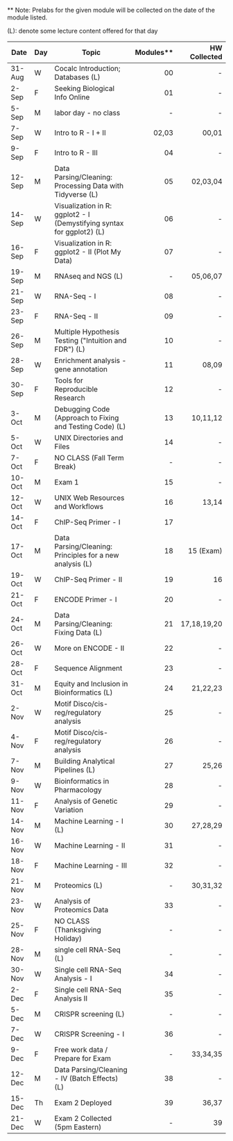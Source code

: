 ** Note: Prelabs for the given module will be collected on the date of the module listed.

(L): denote some lecture content offered for that day

| Date             | Day | Topic                                                             | Modules** | HW Collected |
|------------------|-----|-------------------------------------------------------------------|--------:|----------------:|
| 31-Aug           | W   | Cocalc Introduction; Databases (L)                                |      00 |               - |
| 2-Sep            | F   | Seeking Biological Info Online                                    |      01 |               - |
| 5-Sep            | M   | labor day - no class                                              |       - |               - |
| 7-Sep            | W   | Intro to R - I + II                                               |   02,03 |           00,01 |
| 9-Sep            | F   | Intro to R - III                                                  |      04 |               - |
| 12-Sep           | M   | Data Parsing/Cleaning: Processing Data with Tidyverse (L)         |      05 |        02,03,04 |
| 14-Sep           | W   | Visualization in R: ggplot2 - I (Demystifying syntax for ggplot2) (L) |      06 |               - |
| 16-Sep           | F   | Visualization in R: ggplot2 - II (Plot My Data)                   |      07 |               - |
| 19-Sep           | M   | RNAseq and NGS (L)                                                |       - |        05,06,07 |
| 21-Sep           | W   | RNA-Seq - I                                                       |      08 |               - |
| 23-Sep           | F   | RNA-Seq - II                                                      |      09 |               - |
| 26-Sep           | M   | Multiple Hypothesis Testing ("Intuition and FDR") (L)             |      10 |               - |
| 28-Sep           | W   | Enrichment analysis - gene annotation                             |      11 |           08,09 |
| 30-Sep           | F   | Tools for Reproducible Research                                   |      12 |               - |
| 3-Oct            | M   | Debugging Code (Approach to Fixing and Testing Code)  (L)         |      13 |        10,11,12 |
| 5-Oct            | W   | UNIX Directories and Files                                        |      14 |               - |
| 7-Oct            | F   | NO CLASS (Fall Term Break)                                        |       - |               - |
| 10-Oct           | M   | Exam 1                                                            |      15 |               - |
| 12-Oct           | W   | UNIX Web Resources and Workflows                                  |      16 |           13,14 |
| 14-Oct           | F   | ChIP-Seq Primer - I                                               |      17 |                 |
| 17-Oct           | M   | Data Parsing/Cleaning: Principles for a new analysis (L)          |      18 |       15 (Exam) |
| 19-Oct           | W   | ChIP-Seq Primer - II                                              |      19 |              16 |
| 21-Oct           | F   | ENCODE Primer - I                                                 |      20 |               - |
| 24-Oct           | M   | Data Parsing/Cleaning: Fixing Data (L)                            |      21 |     17,18,19,20 |
| 26-Oct           | W   | More on ENCODE - II                                               |      22 |               - |
| 28-Oct           | F   | Sequence Alignment                                                |      23 |               - |
| 31-Oct           | M   | Equity and Inclusion in Bioinformatics  (L)                       |      24 |        21,22,23 |
| 2-Nov            | W   | Motif Disco/cis-reg/regulatory analysis                           |      25 |               - |
| 4-Nov            | F   | Motif Disco/cis-reg/regulatory analysis                           |      26 |               - |
| 7-Nov            | M   | Building Analytical Pipelines (L)                                 |      27 |           25,26 |
| 9-Nov            | W   | Bioinformatics in Pharmacology                                    |      28 |               - |
| 11-Nov           | F   | Analysis of Genetic Variation                                     |      29 |               - |
| 14-Nov           | M   | Machine Learning - I (L)                                          |      30 |        27,28,29 |
| 16-Nov           | W   | Machine Learning - II                                             |      31 |               - |
| 18-Nov           | F   | Machine Learning - III                                            |      32 |               - |
| 21-Nov           | M   | Proteomics (L)                                                    |       - |        30,31,32 |
| 23-Nov           | W   | Analysis of Proteomics Data                                       |      33 |               - |
| 25-Nov           | F   | NO CLASS (Thanksgiving Holiday)                                   |       - |               - |
| 28-Nov           | M   | single cell RNA-Seq (L)                                           |       - |               - |
| 30-Nov           | W   | Single cell RNA-Seq Analysis - I                                  |      34 |               - |
| 2-Dec            | F   | Single cell RNA-Seq Analysis II                                   |      35 |               - |
| 5-Dec            | M   | CRISPR screening (L)                                              |       - |               - |
| 7-Dec            | W   | CRISPR Screening - I                                              |      36 |               - |
| 9-Dec            | F   | Free work data / Prepare for Exam                                 |      -  |        33,34,35 |
| 12-Dec           | M   | Data Parsing/Cleaning - IV (Batch Effects) (L)                    |      38 |               - |
| 15-Dec           | Th  | Exam 2 Deployed                                                   |      39 |           36,37 |
| 21-Dec           | W   | Exam 2 Collected (5pm Eastern)                                    |      -  |              39 |
